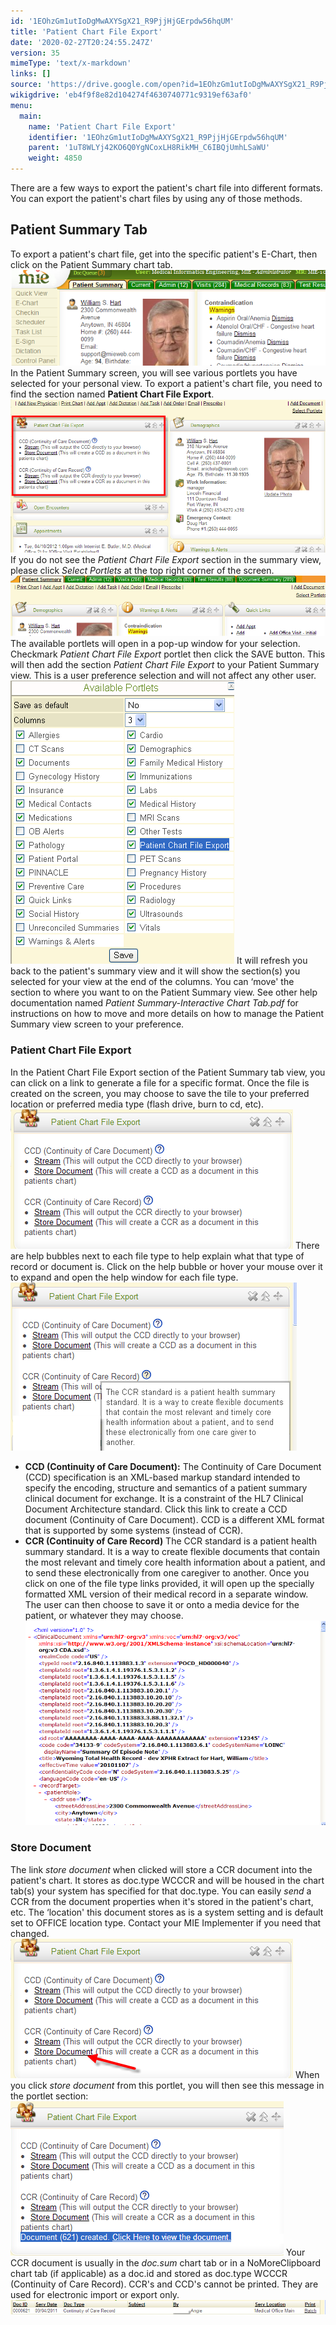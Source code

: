 ```yaml
---
id: '1EOhzGm1utIoDgMwAXYSgX21_R9PjjHjGErpdw56hqUM'
title: 'Patient Chart File Export'
date: '2020-02-27T20:24:55.247Z'
version: 35
mimeType: 'text/x-markdown'
links: []
source: 'https://drive.google.com/open?id=1EOhzGm1utIoDgMwAXYSgX21_R9PjjHjGErpdw56hqUM'
wikigdrive: 'eb4f9f8e82d104274f4630740771c9319ef63af0'
menu:
  main:
    name: 'Patient Chart File Export'
    identifier: '1EOhzGm1utIoDgMwAXYSgX21_R9PjjHjGErpdw56hqUM'
    parent: '1uT8WLYj42KO6Q0YgNCoxLH8RikMH_C6IBQjUmhLSaWU'
    weight: 4850
---
```

There are a few ways to export the patient's chart file into different formats. You can export the patient's chart files by using any of those methods.

## Patient Summary Tab

To export a patient's chart file, get into the specific patient's E-Chart, then click on the Patient Summary chart tab.
![](patient-chart-file-export.assets/10000000000002AE000000D1F13D651561EA581B.png)
In the Patient Summary screen, you will see various portlets you have selected for your personal view. To export a patient's chart file, you need to find the section named **Patient Chart File Export**.
![](patient-chart-file-export.assets/1000000000000386000001B6C093E6EF39B33A47.png)
If you do not see the *Patient Chart File Export* section in the summary view, please click *Select Portlets* at the top right corner of the screen.
![](patient-chart-file-export.assets/1000000000000377000000ABD0BC8561CB933B3A.png)
The available portlets will open in a pop-up window for your selection. Checkmark *Patient Chart File Export* portlet then click the SAVE button. This will then add the section *Patient Chart File Export* to your Patient Summary view. This is a user preference selection and will not affect any other user.
![](patient-chart-file-export.assets/1000000000000166000001C59B7512FBB1BFCE2A.png)
It will refresh you back to the patient's summary view and it will show the section(s) you selected for your view at the end of the columns. You can ‘move' the section to where you want to on the Patient Summary view.
See other help documentation named *Patient Summary-Interactive Chart Tab.pdf* for instructions on how to move and more details on how to manage the Patient Summary view screen to your preference.

### Patient Chart File Export

In the Patient Chart File Export section of the Patient Summary tab view, you can click on a link to generate a file for a specific format. Once the file is created on the screen, you may choose to save the tile to your preferred location or preferred media type (flash drive, burn to cd, etc).
![](patient-chart-file-export.assets/10000000000001C4000000DF97DB4D0BD6BAB724.png)
There are help bubbles next to each file type to help explain what that type of record or document is. Click on the help bubble or hover your mouse over it to expand and open the help window for each file type.
![](patient-chart-file-export.assets/10000000000001CA0000010DDBA0FD9AB5516464.png)
* <strong>CCD (Continuity of Care Document):</strong> The Continuity of Care Document (CCD) specification is an XML-based markup standard intended to specify the encoding, structure and semantics of a patient summary clinical document for exchange. It is a constraint of the HL7 Clinical Document Architecture standard. Click this link to create a CCD document (Continuity of Care Document). CCD is a different XML format that is supported by some systems (instead of CCR).
* <strong>CCR (Continuity of Care Record)</strong> The CCR standard is a patient health summary standard. It is a way to create flexible documents that contain the most relevant and timely core health information about a patient, and to send these electronically from one caregiver to another.
Once you click on one of the file type links provided, it will open up the specially formatted XML version of their medical record in a separate window. The user can then choose to save it or onto a media device for the patient, or whatever they may choose.
![](patient-chart-file-export.assets/10000000000002EB000001FEF57A1F3BC8353DC2.png)

### Store Document

The link *store document* when clicked will store a CCR document into the patient's chart. It stores as doc.type WCCCR and will be housed in the chart tab(s) your system has specified for that doc.type. You can easily *send* a CCR from the document properties when it's stored in the patient's chart, etc. The ‘location' this document stores as is a system setting and is default set to OFFICE location type. Contact your MIE Implementer if you need that changed.
![](patient-chart-file-export.assets/10000000000001C4000000DF08B120A265A29E02.png)
When you click *store document* from this portlet, you will then see this message in the portlet section:
![](patient-chart-file-export.assets/10000000000001B5000000F74199B0EC4DD10EBA.png)
Your CCR document is usually in the *doc.sum* chart tab or in a NoMoreClipboard chart tab (if applicable) as a doc.id and stored as doc.type WCCCR (Continuity of Care Record). CCR's and CCD's cannot be printed. They are used for electronic import or export only.
![](patient-chart-file-export.assets/100000000000038300000029528179169E02A041.png)
